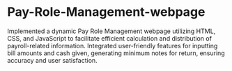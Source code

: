 # Pay-Role-Management-webpage
Implemented a dynamic Pay Role Management webpage utilizing HTML, CSS, and JavaScript to facilitate efficient calculation and distribution of payroll-related information. Integrated user-friendly features for inputting bill amounts and cash given, generating minimum notes for return, ensuring accuracy and user satisfaction.

